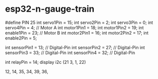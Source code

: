 # esp32-n-gauge-train

#define PIN 25
int servo1Pin = 15;
int servo2Pin = 2;
int servo3Pin = 0;
int servo4Pin = 4;
// Motor A
int motor1Pin1 = 18;
int motor1Pin2 = 19;
int enable1Pin = 23;
// Motor B
int motor2Pin1 = 16;
int motor2Pin2 = 17;
int enable2Pin = 5;

int sensorPin1 = 13; // Digital-Pin
int sensorPin2 = 27; // Digital-Pin
int sensorPin3 = 33; // Digital-Pin
int sensorPin4 = 32; // Digital-Pin

int relayPin = 14;
display i2c (21 3, 1, 22)

12, 14, 35, 34, 39, 36, 